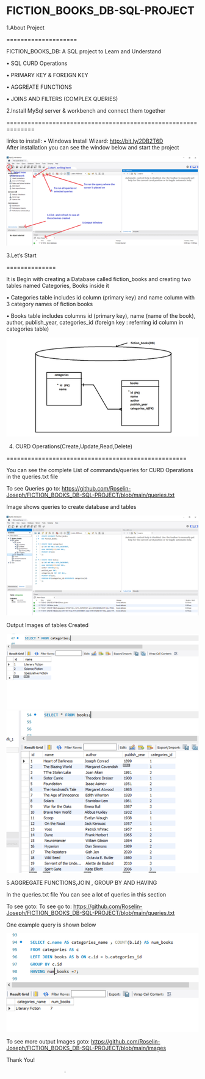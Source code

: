 # FICTION_BOOKS_DB-SQL-PROJECT

1.About Project

====================


FICTION_BOOKS_DB: A  SQL project to Learn and Understand 

•	SQL CURD Operations 

•	PRIMARY KEY & FOREIGN KEY

•	AGGREATE FUNCTIONS

•	JOINS AND FILTERS (COMPLEX QUERIES)





2.Install MySql server & workbench and connect them together

==============================================================



links to install:
•	Windows Install Wizard: http://bit.ly/2DB2T6D   
	After installation you can see the window below and start the project
	
	
![](images/1.mysql%20server%20Image.PNG)

 
 3.Let’s Start
 
 ==============


It is Begin with creating a  Database called fiction_books and creating two tables named Categories, Books inside it 

•	Categories table includes id column (primary key) and name column with 3 category names of fiction books

•	Books table includes columns id (primary key), name (name of the book), author, publish_year, categories_id (foreign key : referring id column in  categories table)


![](images/diagram.png)



4. CURD Operations(Create,Update,Read,Delete)

===================================================

You can see the complete List of commands/queries for CURD Operations  in the queries.txt file

To see Queries go to: https://github.com/Roselin-Joseph/FICTION_BOOKS_DB-SQL-PROJECT/blob/main/queries.txt


Image shows queries to create database and tables

![](images/2.data%20base%20and%20table%20created.PNG)



Output Images of tables Created

![](images/categories%20table.PNG)	![](images/books%20table.PNG)



5.AGGREGATE FUNCTIONS,JOIN , GROUP BY AND HAVING 

In the queries.txt file You can see a lot of queries in this section

To see goto: To see go to: https://github.com/Roselin-Joseph/FICTION_BOOKS_DB-SQL-PROJECT/blob/main/queries.txt 
 
One example query is shown below

![](images/c2.PNG)



To see more output Images goto: https://github.com/Roselin-Joseph/FICTION_BOOKS_DB-SQL-PROJECT/blob/main/images


Thank You!











 





                         -
    
